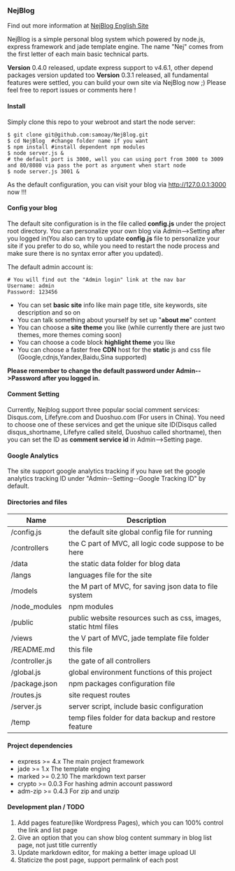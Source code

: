 ### NejBlog

Find out more information at [NejBlog English Site](http://nejblog-en.samoay.me/)

NejBlog is a simple personal blog system which powered by node.js, express framework and jade template engine. The name "Nej" comes from the first letter of each main basic technical parts.

**Version** 0.4.0 released, update express support to v4.6.1, other depend packages version updated too
**Version** 0.3.1 released, all fundamental features were settled, you can build your own site via NejBlog now ;)  Please feel free to report issues or comments here !

#### Install

Simply clone this repo to your webroot and start the node server:

```
$ git clone git@github.com:samoay/NejBlog.git
$ cd NejBlog  #change folder name if you want
$ npm install #install dependent npm modules
$ node server.js &
# the default port is 3000, well you can using port from 3000 to 3009 and 80/8080 via pass the port as argument when start node
$ node server.js 3001 &
```

As the default configuration, you can visit your blog via http://127.0.0.1:3000 now !!! 
    
#### Config your blog

The default site configuration is in the file called **config.js** under the project root directory. You can personalize your own blog via Admin-->Setting after you logged in(You also can try to update **config.js** file to personalize your site if you prefer to do so, while you need to restart the node process and make sure there is no syntax error after you updated). 

The default admin account is:

    # You will find out the "Admin login" link at the nav bar
    Username: admin
    Password: 123456

- You can set **basic site** info like main page title, site keywords, site description and so on
- You can talk something about yourself by set up "**about me**" content
- You can choose a **site theme** you like (while currently there are just two themes, more themes coming soon)
- You can choose a code block **highlight theme** you like
- You can choose a faster free **CDN** host for the **static** js and css file (Google,cdnjs,Yandex,Baidu,Sina supported)

**Please remember to change the default password under Admin-->Password after you logged in.**

#### Comment Setting

Currently, Nejblog support three popular social comment services: Disqus.com, Lifefyre.com and Duoshuo.com (For users in China). You need to choose one of these services and get the unique site ID(Disqus called disqus_shortname, Lifefyre called siteId, Duoshuo called shortname), then you can set the ID as **comment service id** in Admin-->Setting page.

#### Google Analytics

The site support google analytics tracking if you have set the google analytics tracking ID under "Admin--Setting--Google Tracking ID" by default.

#### Directories and files

| Name           | Description                                                                    |
|------------    | ------------------------------------------------------------------------------ | 
| /config.js     | the default site global config file for running                                |
| /controllers   | the C part of MVC, all logic code suppose to be here                           |
| /data          | the static data folder for blog data                                           |
| /langs         | languages file for the site                                                    |
| /models        | the M part of MVC, for saving json data to file system                         |
| /node_modules  | npm modules                                                                    |
| /public        | public website resources such as css, images, static html files                |
| /views         | the V part of MVC, jade template file folder                                   |
| /README.md     | this file                                                                      |
| /controller.js | the gate of all controllers                                                    |
| /global.js     | global environment functions of this project                                   |
| /package.json  | npm packages configuration file                                                |
| /routes.js     | site request routes                                                            |
| /server.js     | server script, include basic configuration                  |  
| /temp	         | temp files folder for data backup and restore feature|


#### Project dependencies

- express >= 4.x  The main project framework
- jade >= 1.x  The template enging
- marked >= 0.2.10  The markdown text parser
- crypto >= 0.0.3  For hashing admin account password
- adm-zip >= 0.4.3 For zip and unzip

#### Development plan / TODO

1. Add pages feature(like Wordpress Pages), which you can 100% control the link and list page
1. Give an option that you can show blog content summary in blog list page, not just title currently
1. Update markdown editor, for making a better image upload UI
1. Staticize the post page, support permalink of each post


